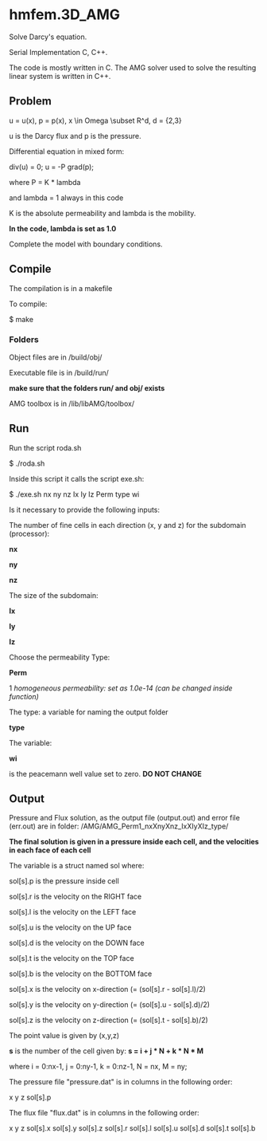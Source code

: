 # hmfem.3D_AMG

Solve Darcy's equation.

Serial Implementation
C, C++.

The code is mostly written in C.
The AMG solver used to solve the resulting linear system is written in C++.

## Problem

u = u(x), p = p(x), x \in Omega \subset R^d, d = {2,3}

u is the Darcy flux and p is the pressure.

Differential equation in mixed form:

div(u) = 0; u = -P grad(p);

where P = K * lambda

and lambda = 1 always in this code

K is the absolute permeability and lambda is the mobility.

**In the code, lambda is set as 1.0**

Complete the model with boundary conditions.

## Compile
The compilation is in a makefile

To compile:

$ make

### Folders
Object files are in 
/build/obj/

Executable file is in
/build/run/

**make sure that the folders run/ and obj/ exists**

AMG toolbox is in
/lib/libAMG/toolbox/


## Run

Run the script roda.sh

$ ./roda.sh

Inside this script it calls the script exe.sh: 

$ ./exe.sh nx ny nz Ix Iy Iz Perm type wi

Is it necessary to provide the following inputs:

The number of fine cells in each direction (x, y and z) for the subdomain (processor):

**nx**

**ny**

**nz**

The size of the subdomain:

**Ix**

**Iy**

**Iz**

Choose the permeability Type:

**Perm**

1 *homogeneous permeability: set as 1.0e-14 (can be changed inside function)*

The type: a variable for naming the output folder

**type**

The variable:

**wi** 

is the peacemann well value set to zero. **DO NOT CHANGE**

## Output

Pressure and Flux solution, as the output file (output.out) and error file (err.out) are in folder:
/AMG/AMG_Perm1_nxXnyXnz_IxXIyXIz_type/

**The final solution is given in a pressure inside each cell, and the velocities in each face of each
cell**

The variable is a struct named sol where:

sol[s].p is the pressure inside cell

sol[s].r is the velocity on the RIGHT face

sol[s].l is the velocity on the LEFT face

sol[s].u is the velocity on the UP face

sol[s].d is the velocity on the DOWN face

sol[s].t is the velocity on the TOP face

sol[s].b is the velocity on the BOTTOM face

sol[s].x is the velocity on x-direction (= (sol[s].r - sol[s].l)/2)

sol[s].y is the velocity on y-direction (= (sol[s].u - sol[s].d)/2)

sol[s].z is the velocity on z-direction (= (sol[s].t - sol[s].b)/2)

The point value is given by (x,y,z)

**s** is the number of the cell given by: **s = i + j * N + k * N * M**

where i = 0:nx-1, j = 0:ny-1, k = 0:nz-1, N = nx, M = ny;

The pressure file "pressure.dat" is in columns in the following order:

x y z sol[s].p

The flux file "flux.dat" is in columns in the following order:

x y z sol[s].x sol[s].y sol[s].z sol[s].r sol[s].l sol[s].u sol[s].d sol[s].t sol[s].b


